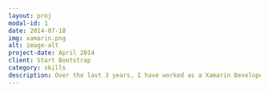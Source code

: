 ```yaml
---
layout: proj
modal-id: 1
date: 2014-07-18
img: xamarin.png
alt: image-alt
project-date: April 2014
client: Start Bootstrap
category: skills
description: Over the last 3 years, I have worked as a Xamarin Developer for a Start Up in Timisoara, Romania. In this period, I participated in creating 10 iOS & Android application in domains such as Education, Aviation, Finance, Health and Games.
---
```

